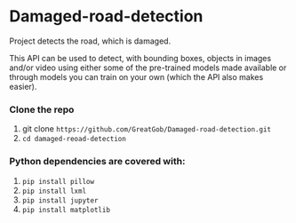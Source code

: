# Damaged-road-detection
Project detects the road, which is damaged.

This API can be used to detect, with bounding boxes, objects in images and/or video using either some of the pre-trained models made available or through models you can train on your own (which the API also makes easier).

### Clone the repo

1. git clone `https://github.com/GreatGob/Damaged-road-detection.git`
1. `cd damaged-reoad-detection`

### Python dependencies are covered with:

1. `pip install pillow`
1. `pip install lxml`
1. `pip install jupyter`
1. `pip install matplotlib`

